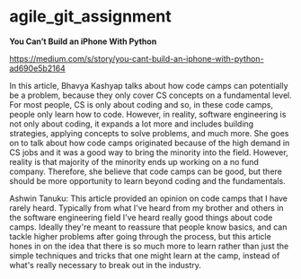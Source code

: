 # agile_git_assignment

**You Can’t Build an iPhone With Python**

https://medium.com/s/story/you-cant-build-an-iphone-with-python-ad690e5b2164

In this article, Bhavya Kashyap talks about how code camps can potentially be a problem, because they only cover CS concepts on a fundamental level. For most people, CS is only about coding and so, in these code camps, people only learn how to code. However, in reality, software engineering is not only about coding, it expands a lot more and includes building strategies, applying concepts to solve problems, and much more. She goes on to talk about how code camps originated because of the high demand in CS jobs and it was a good way to bring the minority into the field. However, reality is that majority of the minority ends up working on a no fund company. Therefore, she believe that code camps can be good, but there should be more opportunity to learn beyond coding and the fundamentals. 

<p>Ashwin Tanuku: This article provided an opinion on code camps that I have rarely heard. Typically from what I've heard from my brother and others in the software engineering field I've heard really good things about code camps. Ideally they're meant to reassure that people know basics, and can tackle higher problems after going through the process, but this article hones in on the idea that there is so much more to learn rather than just the simple techniques and tricks that one might learn at the camp, instead of what's really necessary to break out in the industry.</p>
